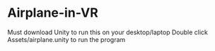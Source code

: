 # Airplane-in-VR
Must download Unity to run this on your desktop/laptop 
Double click Assets/airplane.unity to run the program 
